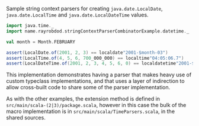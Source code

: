 Sample string context parsers for creating `java.date.LocalDate`, `java.date.LocalTime` and `java.date.LocalDateTime`
values.

```scala
import java.time._
import name.rayrobdod.stringContextParserCombinatorExample.datetime._

val month = Month.FEBRUARY

assert(LocalDate.of(2001, 2, 3) == localdate"2001-$month-03")
assert(LocalTime.of(4, 5, 6, 700_000_000) == localtime"04:05:06.7")
assert(LocalDateTime.of(2001, 2, 3, 4, 5, 6, 0) == localdatetime"2001-$month-03T04:05:06")
```

This implementation demonstrates having a parser that makes heavy use of custom typeclass implementations,
and that uses a layer of indirection to allow cross-built code to share some of the parser implementation.

As with the other examples, the extension method is defined in `src/main/scala-(2|3)/package.scala`,
however in this case the bulk of the macro implementation is in `src/main/scala/TimeParsers.scala`, in the shared sources.
